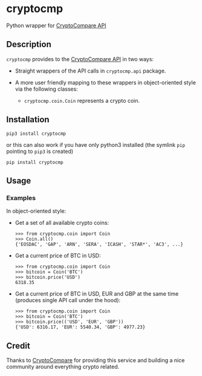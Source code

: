 # cryptocmp
Python wrapper for [CryptoCompare API](https://min-api.cryptocompare.com/)

## Description
`cryptocmp` provides to the
[CryptoCompare API](https://min-api.cryptocompare.com/)
in two ways:

- Straight wrappers of the API calls in `cryptocmp.api` package.
- A more user friendly mapping to these wrappers in object-oriented
  style via the following classes:

  - `cryptocmp.coin.Coin` represents a crypto coin.

## Installation

```
pip3 install cryptocmp
```
or this can also work if you have only python3 installed
(the symlink `pip` pointing to `pip3` is created)
```
pip install cryptocmp
```

## Usage

### Examples

In object-oriented style:

- Get a set of all available crypto coins:
    ```
    >>> from cryptocmp.coin import Coin
    >>> Coin.all()
    {'EOSDAC', 'GAP', 'ARN', 'SERA', 'ICASH', 'STAR*', 'AC3', ...}
    ```
- Get a current price of BTC in USD:
    ```
    >>> from cryptocmp.coin import Coin
    >>> bitcoin = Coin('BTC')
    >>> bitcoin.price('USD')
    6318.35
    ```
- Get a current price of BTC in USD, EUR and GBP at the same time
  (produces single API call under the hood):
    ```
    >>> from cryptocmp.coin import Coin
    >>> bitcoin = Coin('BTC')
    >>> bitcoin.price(('USD', 'EUR', 'GBP'))
    {'USD': 6316.17, 'EUR': 5540.34, 'GBP': 4977.23}
    ```

## Credit

Thanks to [CryptoCompare](https://www.cryptocompare.com/)
for providing this service and building a nice community around
everything crypto related.
